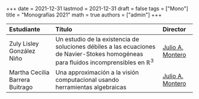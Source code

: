 +++
date      = 2021-12-31
lastmod   = 2021-12-31
draft     = false
tags      = ["Mono"]
title     = "Monografías 2021"
math      = true
authors = ["admin"]
+++

Estudiante | Título | Director 
:--------- | :---------- | :----------
Zuly Lisley González Niño  | Un estudio de la existencia de soluciones débiles a las ecuaciones de Navier-Stokes homogéneas para fluidos incomprensibles en $\mathbb{R}^3$ | [Julio A. Montero](https://matematicas.netlify.app/authors/montero-j/)
Martha Cecilia Barrera Buitrago | Una approximación a la visión computacional usando herramientas algebraicas | [Julio A. Montero](https://matematicas.netlify.app/authors/montero-j/)
